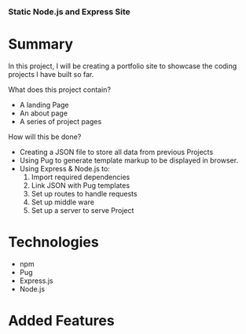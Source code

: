 ### Static Node.js and Express Site

# Summary
In this project, I will be creating a portfolio site to showcase the coding projects I have built so far.

What does this project contain?
  * A landing Page
  * An about page
  * A series of project pages

How will this be done?
  * Creating a JSON file to store all data from previous Projects
  * Using Pug to generate template markup to be displayed in browser.
  * Using Express & Node.js to:
      1. Import required dependencies
      2. Link JSON with Pug templates
      3. Set up routes to handle requests
      4. Set up middle ware
      5. Set up a server to serve Project

# Technologies
  * npm
  * Pug
  * Express.js
  * Node.js

# Added Features
